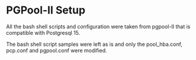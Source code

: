 # PGPool-II Setup

All the bash shell scripts and configuration were taken from pgpool-II that is compatible with Postgresql 15.

The bash shell script samples were left as is and only the pool_hba.conf, pcp.conf and pgpool.conf were modified. 

